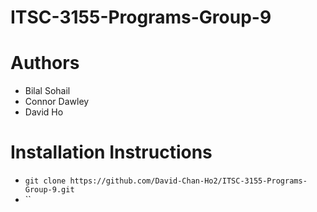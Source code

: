 # ITSC-3155-Programs-Group-9

# Authors
- Bilal Sohail
- Connor Dawley
- David Ho

# Installation Instructions
- `git clone https://github.com/David-Chan-Ho2/ITSC-3155-Programs-Group-9.git`
- ``